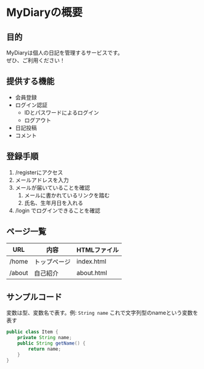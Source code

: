 # MyDiaryの概要
## 目的
MyDiaryは個人の日記を管理するサービスです。<br>ぜひ、ご利用ください！

## 提供する機能
- 会員登録
- ログイン認証
    - IDとパスワードによるログイン
    - ログアウト
- 日記投稿
- コメント

## 登録手順
1. /registerにアクセス
1. メールアドレスを入力
1. メールが届いていることを確認
    1. メールに書かれているリンクを踏む
    1. 氏名、生年月日を入れる
1. /login でログインできることを確認

## ページ一覧
| URL    | 内容 | HTMLファイル |
|:--------:|-------------|---|
| /home  | トップページ | index.html |
| /about | 自己紹介     | about.html |

## サンプルコード
変数は型、変数名で表す。例: `String name` これで文字列型のnameという変数を表す

```java
public class Item {
    private String name;
    public String getName() {
        return name;
    }
}
```